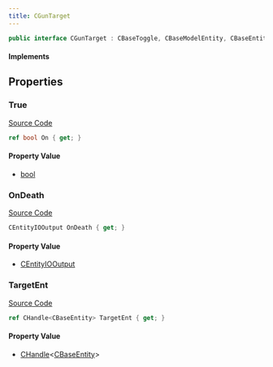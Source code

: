 ```yaml
---
title: CGunTarget
---
```


```csharp
public interface CGunTarget : CBaseToggle, CBaseModelEntity, CBaseEntity, CEntityInstance, ISchemaClass<CEntityInstance>, ISchemaClass<CBaseEntity>, ISchemaClass<CBaseModelEntity>, ISchemaClass<CBaseToggle>, ISchemaClass<CGunTarget>, ISchemaField, ISchemaClass, INativeHandle
```

#### Implements

## Properties

### True

[Source Code](https://github.com/swiftly-solution/swiftlys2/blob/beta/managed/src/SwiftlyS2.Generated/Schemas/Interfaces/CGunTarget.cs#L16)

```csharp
ref bool On { get; }
```

#### Property Value

- [bool](https://learn.microsoft.com/dotnet/api/system.boolean)

### OnDeath

[Source Code](https://github.com/swiftly-solution/swiftlys2/blob/beta/managed/src/SwiftlyS2.Generated/Schemas/Interfaces/CGunTarget.cs#L20)

```csharp
CEntityIOOutput OnDeath { get; }
```

#### Property Value

- [CEntityIOOutput](/docs/api/shared/schemadefinitions/centityiooutput)

### TargetEnt

[Source Code](https://github.com/swiftly-solution/swiftlys2/blob/beta/managed/src/SwiftlyS2.Generated/Schemas/Interfaces/CGunTarget.cs#L18)

```csharp
ref CHandle<CBaseEntity> TargetEnt { get; }
```

#### Property Value

- [CHandle](/docs/api/shared/natives/chandle-1)<[CBaseEntity](/docs/api/shared/schemadefinitions/cbaseentity)>

